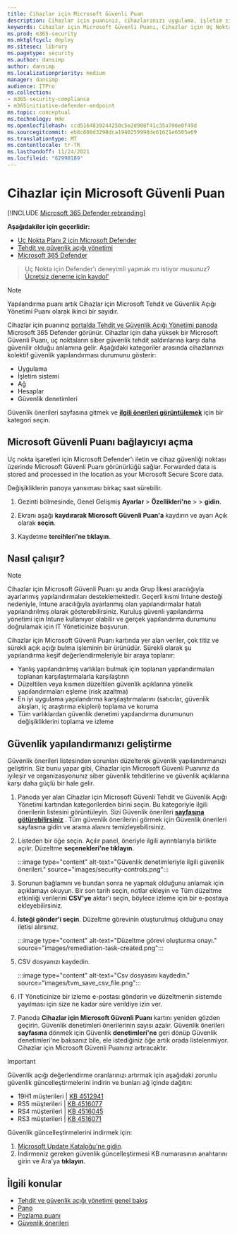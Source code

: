 ```yaml
---
title: Cihazlar için Microsoft Güvenli Puan
description: Cihazlar için puanınız, cihazlarınızı uygulama, işletim sistemi, ağ, hesaplar ve güvenlik denetimleri genelindeki toplu güvenlik yapılandırma durumunu gösterir.
keywords: Cihazlar için Microsoft Güvenli Puanı, Cihazlar için Uç Nokta Microsoft Güvenli Puanı, güvenli puan, yapılandırma puanı, Tehdit ve Güvenlik Açığı Yönetimi, güvenlik denetimleri, geliştirme fırsatları, zaman içinde güvenlik yapılandırması puanı, güvenlik sonrası sonrası için Microsoft Defender, güvenlik sonrası, taban çizgisi
ms.prod: m365-security
ms.mktglfcycl: deploy
ms.sitesec: library
ms.pagetype: security
ms.author: dansimp
author: dansimp
ms.localizationpriority: medium
manager: dansimp
audience: ITPro
ms.collection:
- m365-security-compliance
- m365initiative-defender-endpoint
ms.topic: conceptual
ms.technology: mde
ms.openlocfilehash: ccd5164839244250c5e2d908f41c35a706e0f49d
ms.sourcegitcommit: eb8c600d3298dca1940259998de61621e6505e69
ms.translationtype: MT
ms.contentlocale: tr-TR
ms.lasthandoff: 11/24/2021
ms.locfileid: "62998189"
---
```

# <a name="microsoft-secure-score-for-devices"></a>Cihazlar için Microsoft Güvenli Puan

[!INCLUDE [Microsoft 365 Defender rebranding](../../includes/microsoft-defender.md)]

**Aşağıdakiler için geçerlidir:**

- [Uç Nokta Planı 2 için Microsoft Defender](https://go.microsoft.com/fwlink/?linkid=2154037)
- [Tehdit ve güvenlik açığı yönetimi](next-gen-threat-and-vuln-mgt.md)
- [Microsoft 365 Defender](https://go.microsoft.com/fwlink/?linkid=2118804)

> Uç Nokta için Defender'ı deneyimli yapmak mı istiyor musunuz? [Ücretsiz deneme için kaydol'](https://signup.microsoft.com/create-account/signup?products=7f379fee-c4f9-4278-b0a1-e4c8c2fcdf7e&ru=https://aka.ms/MDEp2OpenTrial?ocid=docs-wdatp-pullalerts-abovefoldlink)

> [!NOTE]
> Yapılandırma puanı artık Cihazlar için Microsoft Tehdit ve Güvenlik Açığı Yönetimi Puanı olarak ikinci bir sayıdır.

Cihazlar için puanınız [portalda Tehdit ve Güvenlik Açığı Yönetimi panoda](tvm-dashboard-insights.md) Microsoft 365 Defender görünür. Cihazlar için daha yüksek bir Microsoft Güvenli Puanı, uç noktaların siber güvenlik tehdit saldırılarına karşı daha güvenilir olduğu anlamına gelir. Aşağıdaki kategoriler arasında cihazlarınızı kolektif güvenlik yapılandırması durumunu gösterir:

- Uygulama
- İşletim sistemi
- Ağ
- Hesaplar
- Güvenlik denetimleri

Güvenlik önerileri sayfasına gitmek ve [**ilgili önerileri görüntülemek**](tvm-security-recommendation.md) için bir kategori seçin.

## <a name="turn-on-the-microsoft-secure-score-connector"></a>Microsoft Güvenli Puanı bağlayıcıyı açma

Uç nokta işaretleri için Microsoft Defender'ı iletin ve cihaz güvenliği noktası üzerinde Microsoft Güvenli Puanı görünürlüğü sağlar. Forwarded data is stored and processed in the location as your Microsoft Secure Score data.

Değişikliklerin panoya yansıması birkaç saat sürebilir.

1. Gezinti bölmesinde, Genel Gelişmiş **Ayarlar** \> **Özellikleri'ne** \>  \> **gidin**.

2. Ekranı aşağı **kaydırarak Microsoft Güvenli Puan'a** kaydırın ve ayarı Açık olarak **seçin**.

3. Kaydetme **tercihleri'ne tıklayın**.

## <a name="how-it-works"></a>Nasıl çalışır?

> [!NOTE]
> Cihazlar için Microsoft Güvenli Puanı şu anda Grup İlkesi aracılığıyla ayarlanmış yapılandırmaları desteklemektedir. Geçerli kısmi Intune desteği nedeniyle, Intune aracılığıyla ayarlanmış olan yapılandırmalar hatalı yapılandırılmış olarak gösterebilirsiniz. Kuruluş güvenli yapılandırma yönetimi için Intune kullanıyor olabilir ve gerçek yapılandırma durumunu doğrulamak için IT Yöneticinize başvurun.

Cihazlar için Microsoft Güvenli Puanı kartında yer alan veriler, çok titiz ve sürekli açık açığı bulma işleminin bir ürünüdür. Sürekli olarak şu yapılandırma keşif değerlendirmeleriyle bir araya toplanır:

- Yanlış yapılandırılmış varlıkları bulmak için toplanan yapılandırmaları toplanan karşılaştırmalarla karşılaştırın
- Düzeltilen veya kısmen düzeltilen güvenlik açıklarına yönelik yapılandırmaları eşleme (risk azaltma)
- En iyi uygulama yapılandırma karşılaştırmalarını (satıcılar, güvenlik akışları, iç araştırma ekipleri) toplama ve koruma
- Tüm varlıklardan güvenlik denetimi yapılandırma durumunun değişikliklerini toplama ve izleme

## <a name="improve-your-security-configuration"></a>Güvenlik yapılandırmanızı geliştirme

Güvenlik önerileri listesinden sorunları düzelterek güvenlik yapılandırmanızı geliştirin. Siz bunu yapar gibi, Cihazlar için Microsoft Güvenli Puanınız da iyileşir ve organizasyonunız siber güvenlik tehditlerine ve güvenlik açıklarına karşı daha güçlü bir hale gelir.

1. Panoda yer alan Cihazlar için Microsoft Güvenli Tehdit ve Güvenlik Açığı Yönetimi kartından kategorilerden birini seçin. Bu kategoriyle ilgili önerilerin listesini görüntüleyin. Sizi Güvenlik önerileri [**sayfasına götürebilirsiniz**](tvm-security-recommendation.md) . Tüm güvenlik önerilerini görmek için Güvenlik önerileri sayfasına gidin ve arama alanını temizleyebilirsiniz.

2. Listeden bir öğe seçin. Açılır panel, öneriyle ilgili ayrıntılarıyla birlikte açılır. Düzeltme **seçenekleri'ne tıklayın**.

   :::image type="content" alt-text="Güvenlik denetimleriyle ilgili güvenlik önerileri." source="images/security-controls.png":::

3. Sorunun bağlamını ve bundan sonra ne yapmak olduğunu anlamak için açıklamayı okuyun. Bir son tarih seçin, notlar ekleyin ve Tüm düzeltme etkinliği verilerini **CSV'ye** aktar'ı seçin, böylece izleme için bir e-postaya ekleyebilirsiniz.

4. **İsteği gönder'i seçin**. Düzeltme görevinin oluşturulmuş olduğunu onay iletisi alırsınız.

   :::image type="content" alt-text="Düzeltme görevi oluşturma onayı." source="images/remediation-task-created.png":::

5. CSV dosyanızı kaydedin.

   :::image type="content" alt-text="Csv dosyasını kaydedin." source="images/tvm_save_csv_file.png":::

6. IT Yöneticinize bir izleme e-postası gönderin ve düzeltmenin sistemde yayılması için size ne kadar süre verildiye izin ver.

7. Panoda **Cihazlar için Microsoft Güvenli Puanı** kartını yeniden gözden geçirin. Güvenlik denetimleri önerilerinin sayısı azalır. Güvenlik önerileri **sayfasına** dönmek için Güvenlik **denetimleri'ne** geri dönüp Güvenlik denetimleri'ne baksanız bile, ele istediğiniz öğe artık orada listelenmiyor. Cihazlar için Microsoft Güvenli Puanınız artıracaktır.

> [!IMPORTANT]
>Güvenlik açığı değerlendirme oranlarınızı artırmak için aşağıdaki zorunlu güvenlik güncelleştirmelerini indirin ve bunları ağ içinde dağıtın:
>
> - 19H1 müşterileri | [KB 4512941](https://support.microsoft.com/help/4512941/windows-10-update-kb4512941)
> - RS5 müşterileri | [KB 4516077](https://support.microsoft.com/help/4516077/windows-10-update-kb4516077)
> - RS4 müşterileri | [KB 4516045](https://support.microsoft.com/help/4516045/windows-10-update-kb4516045)
> - RS3 müşterileri | [KB 4516071](https://support.microsoft.com/help/4516071/windows-10-update-kb4516071)
>
> Güvenlik güncelleştirmelerini indirmek için:
>
> 1. [Microsoft Update Kataloğu'ne gidin](https://www.catalog.update.microsoft.com/home.aspx).
> 2. İndirmeniz gereken güvenlik güncelleştirmesi KB numarasının anahtarını girin ve Ara'ya **tıklayın**.

## <a name="related-topics"></a>İlgili konular

- [Tehdit ve güvenlik açığı yönetimi genel bakış](next-gen-threat-and-vuln-mgt.md)
- [Pano](tvm-dashboard-insights.md)
- [Pozlama puanı](tvm-exposure-score.md)
- [Güvenlik önerileri](tvm-security-recommendation.md)
